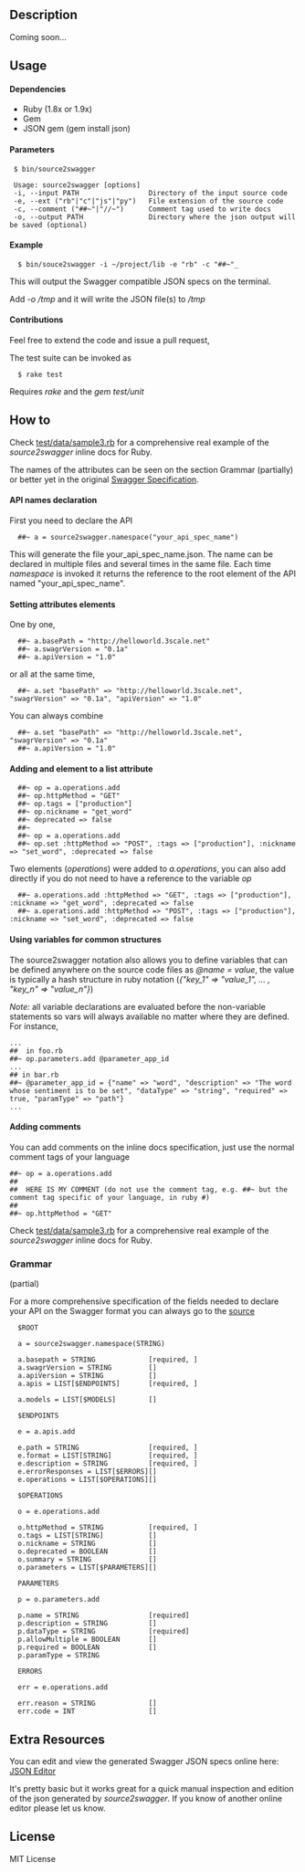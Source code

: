 ## Description

Coming soon...

## Usage

#### Dependencies

* Ruby (1.8x or 1.9x)
* Gem 
* JSON gem (gem install json)

#### Parameters

     $ bin/source2swagger

     Usage: source2swagger [options]
     -i, --input PATH                 Directory of the input source code
     -e, --ext ("rb"|"c"|"js"|"py")   File extension of the source code
     -c, --comment ("##~"|"//~")      Comment tag used to write docs
     -o, --output PATH                Directory where the json output will be saved (optional)

#### Example

      $ bin/souce2swagger -i ~/project/lib -e "rb" -c "##~"_

This will output the Swagger compatible JSON specs on the terminal. 

Add *-o /tmp* and it will write the JSON file(s) to */tmp*

#### Contributions

Feel free to extend the code and issue a pull request,

The test suite can be invoked as

      $ rake test

Requires *rake* and the *gem test/unit*


## How to

Check [test/data/sample3.rb](https://github.com/solso/source2swagger/blob/master/test/data/sample3.rb) for a comprehensive real example of the *source2swagger* inline docs for Ruby.

The names of the attributes can be seen on the section Grammar (partially) or better yet in the original [Swagger Specification](http://swagger.wordnik.com/spec). 

#### API names declaration

First you need to declare the API

      ##~ a = source2swagger.namespace("your_api_spec_name")

This will generate the file your_api_spec_name.json. The name can be declared in multiple files and several times in the same file. Each time *namespace* is invoked it returns the reference to the root element of the API named "your_api_spec_name".

#### Setting attributes elements

One by one,

      ##~ a.basePath = "http://helloworld.3scale.net"
      ##~ a.swagrVersion = "0.1a"
      ##~ a.apiVersion = "1.0"

or all at the same time,

      ##~ a.set "basePath" => "http://helloworld.3scale.net", "swagrVersion" => "0.1a", "apiVersion" => "1.0"


You can always combine

      ##~ a.set "basePath" => "http://helloworld.3scale.net", "swagrVersion" => "0.1a"
      ##~ a.apiVersion = "1.0"

#### Adding and element to a list attribute

      ##~ op = a.operations.add   
      ##~ op.httpMethod = "GET"
      ##~ op.tags = ["production"] 
      ##~ op.nickname = "get_word"
      ##~ deprecated => false
      ##~
      ##~ op = a.operations.add
      ##~ op.set :httpMethod => "POST", :tags => ["production"], :nickname => "set_word", :deprecated => false
  
Two elements (*operations*) were added to *a.operations*, you can also add directly if you do not need to have a reference to the variable *op*

      ##~ a.operations.add :httpMethod => "GET", :tags => ["production"], :nickname => "get_word", :deprecated => false
      ##~ a.operations.add :httpMethod => "POST", :tags => ["production"], :nickname => "set_word", :deprecated => false

#### Using variables for common structures

The source2swagger notation also allows you to define variables that can be defined anywhere on the source code files as *@name = value*, the value is typically a hash structure in ruby notation (*{"key_1" => "value_1", ... , "key_n" => "value_n"}*) 

*Note:* all variable declarations are evaluated before the non-variable statements so vars will always available no matter where they are defined. For instance,

    ... 
    ##  in foo.rb
    ##~ op.parameters.add @parameter_app_id
    ...
    ## in bar.rb
    ##~ @parameter_app_id = {"name" => "word", "description" => "The word whose sentiment is to be set", "dataType" => "string", "required" => true, "paramType" => "path"}
    ...
  

#### Adding comments

You can add comments on the inline docs specification, just use the normal comment tags of your language

    ##~ op = a.operations.add   
    ##
    ##  HERE IS MY COMMENT (do not use the comment tag, e.g. ##~ but the comment tag specific of your language, in ruby #)
    ##
    ##~ op.httpMethod = "GET"

    

Check [test/data/sample3.rb](https://github.com/solso/source2swagger/blob/master/test/data/sample3.rb) for a comprehensive real example of the *source2swagger* inline docs for Ruby.


### Grammar

(partial)

For a more comprehensive specification of the fields needed to declare your API on the Swagger format you can always go to the [source](http://swagger.wordnik.com/spec) 

      $ROOT

      a = source2swagger.namespace(STRING)

      a.basepath = STRING             [required, ]
      a.swagrVersion = STRING         []
      a.apiVersion = STRING           []
      a.apis = LIST[$ENDPOINTS]       [required, ]

      a.models = LIST[$MODELS]        []

      $ENDPOINTS

      e = a.apis.add

      e.path = STRING                 [required, ]
      e.format = LIST[STRING]         [required, ]
      e.description = STRING          [required, ]
      e.errorResponses = LIST[$ERRORS][]
      e.operations = LIST[$OPERATIONS][]

      $OPERATIONS

      o = e.operations.add

      o.httpMethod = STRING           [required, ]
      o.tags = LIST[STRING]           []
      o.nickname = STRING             []
      o.deprecated = BOOLEAN          []
      o.summary = STRING              []
      o.parameters = LIST[$PARAMETERS][]

      PARAMETERS

      p = o.parameters.add

      p.name = STRING                 [required]
      p.description = STRING          []
      p.dataType = STRING             [required]
      p.allowMultiple = BOOLEAN       []
      p.required = BOOLEAN            []
      p.paramType = STRING

      ERRORS

      err = e.operations.add

      err.reason = STRING             []
      err.code = INT                  []

## Extra Resources

You can edit and view the generated Swagger JSON specs online here: [JSON Editor](http://jsoneditor.appspot.com/)

It's pretty basic but it works great for a quick manual inspection and edition
of the json generated by *source2swagger*. If you know of another online editor 
please let us know. 

## License

MIT License



